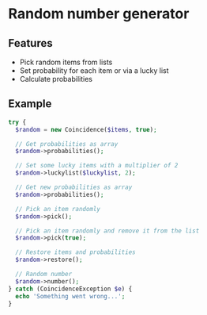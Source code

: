 # Random number generator

## Features

- Pick random items from lists
- Set probability for each item or via a lucky list
- Calculate probabilities

## Example

```php
try {
  $random = new Coincidence($items, true);

  // Get probabilities as array
  $random->probabilities();

  // Set some lucky items with a multiplier of 2
  $random->luckylist($luckylist, 2);

  // Get new probabilities as array
  $random->probabilities();

  // Pick an item randomly
  $random->pick();

  // Pick an item randomly and remove it from the list
  $random->pick(true);

  // Restore items and probabilities
  $random->restore();

  // Random number
  $random->number();
} catch (CoincidenceException $e) {
  echo 'Something went wrong...';
}
```
